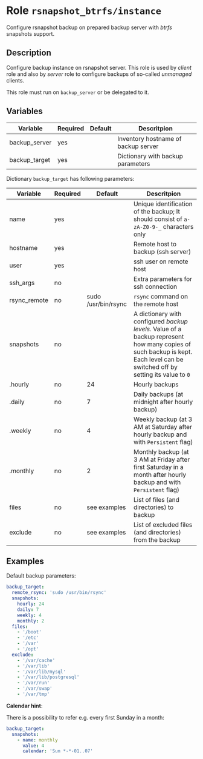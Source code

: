 # Role `rsnapshot_btrfs/instance`

Configure rsnapshot backup on prepared backup server with *btrfs* snapshots
support.


## Description

Configure backup instance on rsnapshot server. This role is used by *client*
role and also by *server* role to configure backups of so-called *unmanaged*
clients.

This role must run on `backup_server` or be delegated to it.


## Variables

| Variable      | Required  | Default   | Descritpion |
| ------------- | --------- | --------- | ----------- |
| backup_server | yes       |           | Inventory hostname of backup server |
| backup_target | yes       |           | Dictionary with backup parameters |

Dictionary `backup_target` has following parameters:

| Variable      | Required  | Default               | Descritpion |
| ------------- | --------- | --------------------- | ----------- |
| name          | yes       |                       | Unique identification of the backup; It should consist of `a-zA-Z0-9-_` characters only |
| hostname      | yes       |                       | Remote host to backup (ssh server) |
| user          | yes       |                       | ssh user on remote host |
| ssh_args      | no        |                       | Extra parameters for ssh connection |
| rsync_remote  | no        | sudo /usr/bin/rsync   | `rsync` command on the remote host |
| snapshots     | no        |                       | A dictionary with configured *backup levels*. Value of a backup represent how many copies of such backup is kept. Each level can be switched off by setting its value to `0` |
| .hourly       | no        | 24                    | Hourly backups |
| .daily        | no        | 7                     | Daily backups (at midnight after hourly backup) |
| .weekly       | no        | 4                     | Weekly backup (at 3 AM at Saturday after hourly backup and with `Persistent` flag) |
| .monthly      | no        | 2                     | Monthly backup (at 3 AM at Friday after first Saturday in a month after hourly backup and with `Persistent` flag) |
| files         | no        | see examples          | List of files (and directories) to backup |
| exclude       | no        | see examples          | List of excluded files (and directories) from the backup  |


## Examples

Default backup parameters:

```yaml
backup_target:
  remote_rsync: 'sudo /usr/bin/rsync'
  snapshots:
    hourly: 24
    daily: 7
    weekly: 4
    monthly: 2
  files:
    - '/boot'
    - '/etc'
    - '/var'
    - '/opt'
  exclude:
    - '/var/cache'
    - '/var/lib'
    - '/var/lib/mysql'
    - '/var/lib/postgresql'
    - '/var/run'
    - '/var/swap'
    - '/var/tmp'
```


**Calendar hint**:

There is a possibility to refer e.g. every first Sunday in a month:

```yaml
backup_target:
  snapshots:
    - name: monthly
      value: 4
      calendar: 'Sun *-*-01..07'
```
